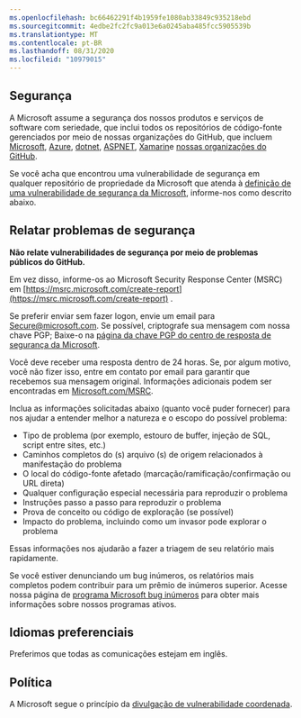 ```yaml
---
ms.openlocfilehash: bc66462291f4b1959fe1080ab33849c935218ebd
ms.sourcegitcommit: 4edbe2fc2fc9a013e6a0245aba485fcc5905539b
ms.translationtype: MT
ms.contentlocale: pt-BR
ms.lasthandoff: 08/31/2020
ms.locfileid: "10979015"
---
```

<!-- BEGIN MICROSOFT SECURITY.MD V0.0.5 BLOCK -->

##  <a name="security"></a>Segurança

A Microsoft assume a segurança dos nossos produtos e serviços de software com seriedade, que inclui todos os repositórios de código-fonte gerenciados por meio de nossas organizações do GitHub, que incluem [Microsoft](https://github.com/Microsoft), [Azure](https://github.com/Azure), [dotnet](https://github.com/dotnet), [ASPNET](https://github.com/aspnet), [Xamarin](https://github.com/xamarin)e [nossas organizações do GitHub](https://opensource.microsoft.com/).

Se você acha que encontrou uma vulnerabilidade de segurança em qualquer repositório de propriedade da Microsoft que atenda à [definição de uma vulnerabilidade de segurança da Microsoft](https://docs.microsoft.com/en-us/previous-versions/tn-archive/cc751383(v=technet.10)), informe-nos como descrito abaixo.

##  <a name="reporting-security-issues"></a>Relatar problemas de segurança

**Não relate vulnerabilidades de segurança por meio de problemas públicos do GitHub.**

Em vez disso, informe-os ao Microsoft Security Response Center (MSRC) em [https://msrc.microsoft.com/create-report](https://msrc.microsoft.com/create-report) .

Se preferir enviar sem fazer logon, envie um email para [Secure@microsoft.com](mailto:secure@microsoft.com).  Se possível, criptografe sua mensagem com nossa chave PGP; Baixe-o na [página da chave PGP do centro de resposta de segurança da Microsoft](https://www.microsoft.com/en-us/msrc/pgp-key-msrc).

Você deve receber uma resposta dentro de 24 horas. Se, por algum motivo, você não fizer isso, entre em contato por email para garantir que recebemos sua mensagem original. Informações adicionais podem ser encontradas em [Microsoft.com/MSRC](https://www.microsoft.com/msrc). 

Inclua as informações solicitadas abaixo (quanto você puder fornecer) para nos ajudar a entender melhor a natureza e o escopo do possível problema:

  * Tipo de problema (por exemplo, estouro de buffer, injeção de SQL, script entre sites, etc.)
  * Caminhos completos do (s) arquivo (s) de origem relacionados à manifestação do problema
  * O local do código-fonte afetado (marcação/ramificação/confirmação ou URL direta)
  * Qualquer configuração especial necessária para reproduzir o problema
  * Instruções passo a passo para reproduzir o problema
  * Prova de conceito ou código de exploração (se possível)
  * Impacto do problema, incluindo como um invasor pode explorar o problema

Essas informações nos ajudarão a fazer a triagem de seu relatório mais rapidamente.

Se você estiver denunciando um bug inúmeros, os relatórios mais completos podem contribuir para um prêmio de inúmeros superior. Acesse nossa página de [programa Microsoft bug inúmeros](https://microsoft.com/msrc/bounty) para obter mais informações sobre nossos programas ativos.

##  <a name="preferred-languages"></a>Idiomas preferenciais

Preferimos que todas as comunicações estejam em inglês.

##  <a name="policy"></a>Política

A Microsoft segue o princípio da [divulgação de vulnerabilidade coordenada](https://www.microsoft.com/en-us/msrc/cvd).

<!-- END MICROSOFT SECURITY.MD BLOCK -->